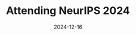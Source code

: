 ---
title:  "Attending NeurIPS 2024"
date:   2024-12-16
summary: This year, I will be attending NeurIPS in Vancouver, Canada.
---